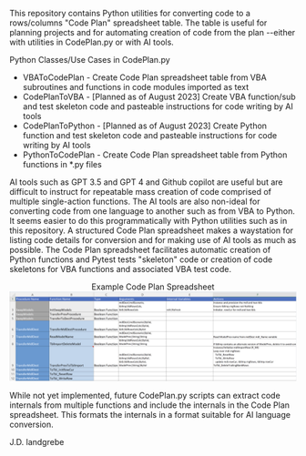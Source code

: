 This repository contains Python utilities for converting code to a rows/columns "Code Plan" spreadsheet table. The table is useful for planning projects and for automating creation of code from the plan --either with utilities in CodePlan.py or with AI tools.

Python Classes/Use Cases in CodePlan.py
* VBAToCodePlan - Create Code Plan spreadsheet table from VBA subroutines and functions in code modules imported as text
* CodePlanToVBA - [Planned as of August 2023] Create VBA function/sub and test skeleton code and pasteable instructions for code writing by AI tools
* CodePlanToPython - [Planned as of August 2023] Create Python function and test skeleton code and pasteable instructions for code writing by AI tools
* PythonToCodePlan - Create Code Plan spreadsheet table from Python functions in *.py files

AI tools such as GPT 3.5 and GPT 4 and Github copilot are useful but are difficult to instruct for repeatable mass creation of code comprised of multiple single-action functions. The AI tools are also non-ideal for converting code from one language to another such as from VBA to Python. It seems easier to do this programmatically with Python utilities such as in this repository. A structured Code Plan spreadsheet makes a waystation for listing code details for conversion and for making use of AI tools as much as possible. The Code Plan spreadsheet facilitates automatic creation of Python functions and Pytest tests "skeleton" code or creation of code skeletons for VBA functions and associated VBA test code. 

<p align="center">
  Example Code Plan Spreadsheet</br>
  <img src=images/code_plan_spreadsheet.png "Example Code Plan Spreadsheet" width=600></br>
</p>

While not yet implemented, future CodePlan.py scripts can extract code internals from multiple functions and include the internals in the Code Plan spreadsheet. This formats the internals in a format suitable for AI language conversion. 

J.D. landgrebe